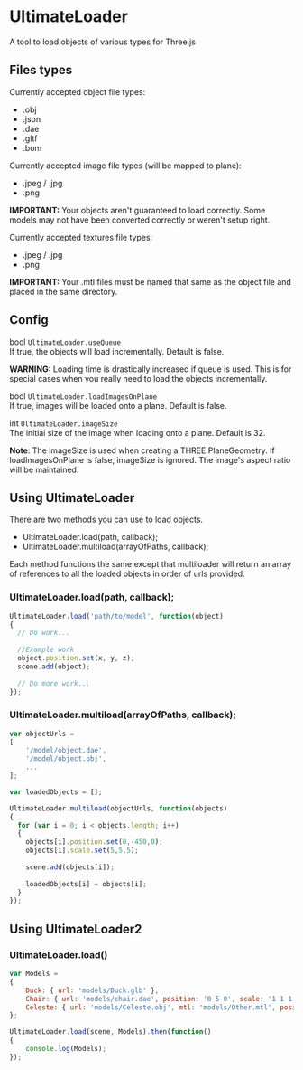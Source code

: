 # UltimateLoader
A tool to load objects of various types for Three.js

## Files types
Currently accepted object file types:
* .obj
* .json
* .dae
* .gltf
* .bom

Currently accepted image file types (will be mapped to plane):
* .jpeg / .jpg
* .png

**IMPORTANT:** Your objects aren't guaranteed  to load correctly. Some models may not have been converted correctly or weren't setup right.

Currently accepted textures file types:
* .jpeg / .jpg
* .png

**IMPORTANT:** Your .mtl files must be named that same as the object file and placed in the same directory.

## Config
bool `UltimateLoader.useQueue`  
If true, the objects will load incrementally. Default is false.

**WARNING:** Loading time is drastically increased if queue is used. This is for special cases when you really need to load the objects incrementally.

bool `UltimateLoader.loadImagesOnPlane`  
If true, images will be loaded onto a plane. Default is false.

int `UltimateLoader.imageSize`  
The initial size of the image when loading onto a plane. Default is 32. 

**Note**: The imageSize is used when creating a THREE.PlaneGeometry. If loadImagesOnPlane is false, imageSize is ignored. The image's aspect ratio will be maintained.

## Using UltimateLoader

There are two methods you can use to load objects. 
* UltimateLoader.load(path, callback);
* UltimateLoader.multiload(arrayOfPaths, callback);

Each method functions the same except that multiloader will return an array of references to all the loaded objects in order of urls provided.

### UltimateLoader.load(path, callback);
```javascript
UltimateLoader.load('path/to/model', function(object)
{
  // Do work...
  
  //Example work
  object.position.set(x, y, z);
  scene.add(object);
  
  // Do more work...
});
```

### UltimateLoader.multiload(arrayOfPaths, callback);
```javascript
var objectUrls =
[
	'/model/object.dae',
	'/model/object.obj',
	...
];

var loadedObjects = [];

UltimateLoader.multiload(objectUrls, function(objects)
{
  for (var i = 0; i < objects.length; i++)
  {
  	objects[i].position.set(0,-450,0);
  	objects[i].scale.set(5,5,5);
  
  	scene.add(objects[i]);
  	
  	loadedObjects[i] = objects[i];
  }
});
```

## Using UltimateLoader2

### UltimateLoader.load()
```javascript
var Models =
{
	Duck: { url: 'models/Duck.glb' },
	Chair: { url: 'models/chair.dae', position: '0 5 0', scale: '1 1 1', rotation: '0 0 0' },
	Celeste: { url: 'models/Celeste.obj', mtl: 'models/Other.mtl', position: '0 0 5', scale: '1 1 1', rotation: '0 0 0' }
};

UltimateLoader.load(scene, Models).then(function()
{
	console.log(Models);
});

```